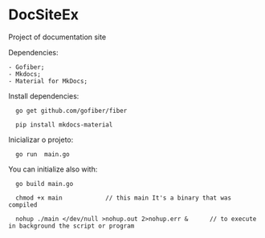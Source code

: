 # DocSiteEx
Project of documentation site

Dependencies:

    - Gofiber;
    - Mkdocs;
    - Material for MkDocs;


Install dependencies:

      go get github.com/gofiber/fiber
  
      pip install mkdocs-material


Inicializar o projeto:

      go run  main.go

You can initialize also with:

      go build main.go
  
      chmod +x main            // this main It's a binary that was compiled
  
      nohup ./main </dev/null >nohup.out 2>nohup.err &      // to execute in background the script or program 
  
